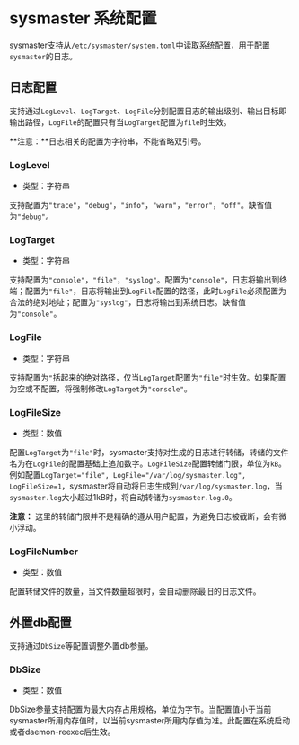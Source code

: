 # sysmaster 系统配置

sysmaster支持从`/etc/sysmaster/system.toml`中读取系统配置，用于配置`sysmaster`的日志。

## 日志配置

支持通过`LogLevel`、`LogTarget`、`LogFile`分别配置日志的输出级别、输出目标即输出路径，`LogFile`的配置只有当`LogTarget`配置为`file`时生效。

**注意：**日志相关的配置为字符串，不能省略双引号。

### LogLevel

* 类型：字符串

支持配置为`"trace"`，`"debug"`，`"info"`，`"warn"`，`"error"`，`"off"`。缺省值为`"debug"`。

### LogTarget

* 类型：字符串

支持配置为`"console"`，`"file"`，`"syslog"`。配置为`"console"`，日志将输出到终端；配置为`"file"`，日志将输出到`LogFile`配置的路径，此时`LogFile`必须配置为合法的绝对地址；配置为`"syslog"`，日志将输出到系统日志。缺省值为`"console"`。

### LogFile

* 类型：字符串

支持配置为`"`括起来的绝对路径，仅当`LogTarget`配置为`"file"`时生效。如果配置为空或不配置，将强制修改`LogTarget`为`"console"`。

### LogFileSize

* 类型：数值

配置`LogTarget`为`"file"`时，sysmaster支持对生成的日志进行转储，转储的文件名为在`LogFile`的配置基础上追加数字。`LogFileSize`配置转储门限，单位为`kB`。例如配置`LogTarget="file", LogFile="/var/log/sysmaster.log", LogFileSize=1`，sysmaster将自动将日志生成到`/var/log/sysmaster.log`，当`sysmaster.log`大小超过1kB时，将自动转储为`sysmaster.log.0`。

**注意：** 这里的转储门限并不是精确的遵从用户配置，为避免日志被截断，会有微小浮动。

### LogFileNumber

* 类型：数值

配置转储文件的数量，当文件数量超限时，会自动删除最旧的日志文件。

## 外置db配置

支持通过`DbSize`等配置调整外置db参量。

### DbSize

* 类型：数值

DbSize参量支持配置为最大内存占用规格，单位为字节。当配置值小于当前sysmaster所用内存值时，以当前sysmaster所用内存值为准。此配置在系统启动或者daemon-reexec后生效。
